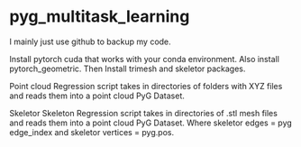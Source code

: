 # pyg_multitask_learning

I mainly just use github to backup my code.


Install pytorch cuda that works with your conda environment. Also install pytorch_geometric.
Then Install trimesh and skeletor packages.

Point cloud Regression script takes in directories of folders with XYZ files and reads them into a point cloud PyG Dataset.


Skeletor Skeleton Regression script takes in directories of .stl mesh files and reads them into a point cloud PyG Dataset. Where skeletor edges = pyg edge_index and skeletor vertices = pyg.pos.
